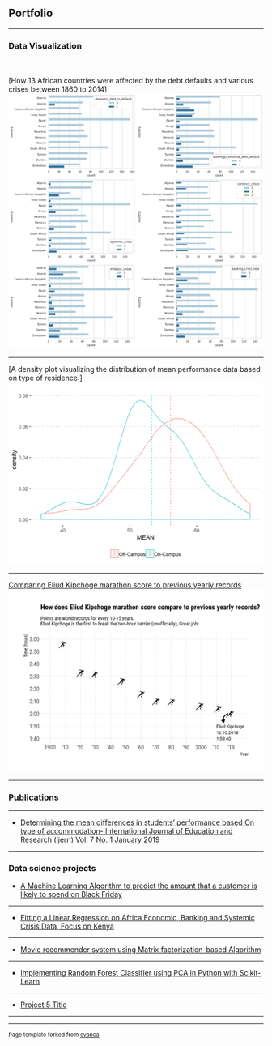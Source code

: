 ## Portfolio

---

### Data Visualization

  <br><br>
[How 13 African countries were affected by the debt defaults and various crises between 1860 to 2014]
<img src="images/cs.png?raw=true"/>

---
[A density plot visualizing the distribution of mean performance data based on type of residence.]
<img src="images/pr.png?raw=true"/>

---
[Comparing Eliud Kipchoge marathon score to previous yearly records](https://github.com/Gichere/visiualizing-kipchoge-new-record/)
<img src="images/kip.png?raw=true"/>

---

### Publications
---
- [Determining the mean differences in students’ performance based
On type of accommodation- International Journal of Education and Research (ijern) Vol. 7 No. 1 January 2019](http://www.ijern.com/journal/2019/January-2019/02.pdf/)

---
### Data science projects
- [A Machine Learning Algorithm to predict the amount that a customer is likely to spend on Black Friday](https://github.com/Gichere/machine-learning-linear-regression/blob/main/linear_regression_ML.ipynb/)

---
- [Fitting a Linear Regression on Africa Economic, Banking and Systemic Crisis Data, Focus on Kenya](https://github.com/Gichere/time_series_regression_model/blob/main/linear_regression_project.ipynb/)

---
- [Movie recommender system using Matrix factorization-based Algorithm](https://github.com/Gichere/movie-recommendation-system-using-matrix-factorization/blob/main/movie_recommender_system.ipynb/)

---
- [Implementing Random Forest Classifier using PCA in Python with Scikit-Learn](https://github.com/Gichere/random-forest-with-PCA/blob/main/PCA_with_Scikit_learn.ipynb/)

---
- [Project 5 Title](http://example.com/)

---




---
<p style="font-size:11px">Page template forked from <a href="https://github.com/evanca/quick-portfolio">evanca</a></p>
<!-- Remove above link if you don't want to attibute -->
